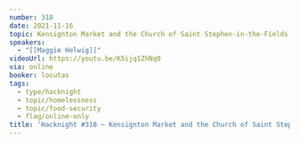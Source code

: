 ```yaml
---
number: 318
date: 2021-11-16
topic: Kensignton Market and the Church of Saint Stephen-in-the-Fields
speakers:
  - "[[Maggie Helwig]]"
videoUrl: https://youtu.be/K5ijq1ZhNq0
via: online
booker: locutas
tags:
  - type/hacknight
  - topic/homelessness
  - topic/food-security
  - flag/online-only
title: 'Hacknight #318 – Kensignton Market and the Church of Saint Stephen-in-the-Fields'
---
```

